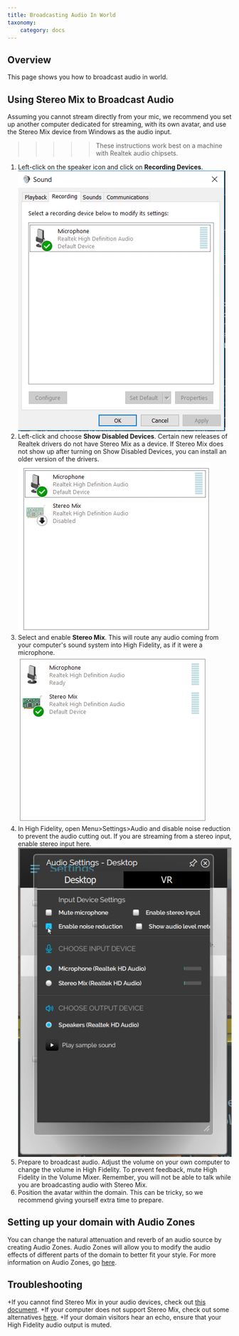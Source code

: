 ```yaml
---
title: Broadcasting Audio In World
taxonomy:
    category: docs
---
```



## Overview

This page shows you how to broadcast audio in world.

## Using Stereo Mix to Broadcast Audio
Assuming you cannot stream directly from your mic, we recommend you set up another computer dedicated for streaming, with its own avatar, and use the Stereo Mix device from Windows as the audio input.

>>>>> These instructions work best on a machine with Realtek audio chipsets. 

1. Left-click on the speaker icon and click on **Recording Devices**. ![](recordingdevicesdisabled.PNG)
2. Left-click and choose **Show Disabled Devices**. Certain new releases of Realtek drivers do not have Stereo Mix as a device. If Stereo Mix does not show up after turning on Show Disabled Devices, you can install an older version of the drivers. ![](showdisableddevices.PNG)
3. Select and enable **Stereo Mix**. This will route any audio coming from your computer's sound system into High Fidelity, as if it were a microphone. ![](stereomixenabled.PNG)
4. In High Fidelity, open Menu>Settings>Audio and disable noise reduction to prevent the audio cutting out. If you are streaming from a stereo input, enable stereo input here. ![](enablenoisereduction.PNG)
5. Prepare to broadcast audio. Adjust the volume on your own computer to change the volume in High Fidelity. To prevent feedback, mute High Fidelity in the Volume Mixer. Remember, you will not be able to talk while you are broadcasting audio with Stereo Mix.
6. Position the avatar within the domain. This can be tricky, so we recommend giving yourself extra time to prepare.

## Setting up your domain with Audio Zones
You can change the natural attenuation and reverb of an audio source by creating Audio Zones. Audio Zones will allow you to modify the audio effects of different parts of the domain to better fit your style. For more information on Audio Zones, go [here](https://docs.highfidelity.com/create-and-explore/start-working-in-your-sandbox/server-settings-for-your-domain#zones).

## Troubleshooting
+If you cannot find Stereo Mix in your audio devices, check out [this document](https://www.howtogeek.com/howto/39532/how-to-enable-stereo-mix-in-windows-7-to-record-audio/).
+If your computer does not support Stereo Mix, check out some alternatives [here](https://mediarealm.com.au/articles/stereo-mix-setup-windows-10/).
+If your domain visitors hear an echo, ensure that your High Fidelity audio output is muted.